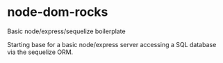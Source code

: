 # node-dom-rocks
Basic node/express/sequelize boilerplate

Starting base for a basic node/express server accessing a SQL database via the sequelize ORM. 
